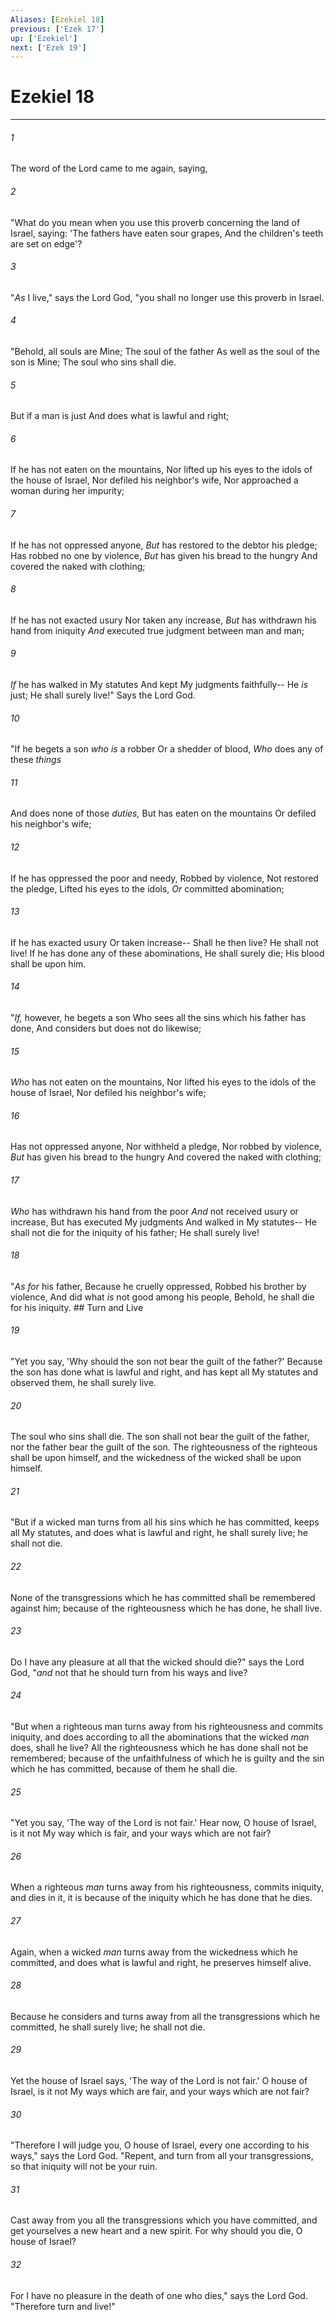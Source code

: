 ```yaml
---
Aliases: [Ezekiel 18]
previous: ['Ezek 17']
up: ['Ezekiel']
next: ['Ezek 19']
---
```

# Ezekiel 18

***


###### 1 
The word of the Lord came to me again, saying, 

###### 2 
"What do you mean when you use this proverb concerning the land of Israel, saying: 'The fathers have eaten sour grapes, And the children's teeth are set on edge'? 

###### 3 
"_As_ I live," says the Lord God, "you shall no longer use this proverb in Israel. 

###### 4 
"Behold, all souls are Mine; The soul of the father As well as the soul of the son is Mine; The soul who sins shall die. 

###### 5 
But if a man is just And does what is lawful and right; 

###### 6 
If he has not eaten on the mountains, Nor lifted up his eyes to the idols of the house of Israel, Nor defiled his neighbor's wife, Nor approached a woman during her impurity; 

###### 7 
If he has not oppressed anyone, _But_ has restored to the debtor his pledge; Has robbed no one by violence, _But_ has given his bread to the hungry And covered the naked with clothing; 

###### 8 
If he has not exacted usury Nor taken any increase, _But_ has withdrawn his hand from iniquity _And_ executed true judgment between man and man; 

###### 9 
_If_ he has walked in My statutes And kept My judgments faithfully-- He _is_ just; He shall surely live!" Says the Lord God. 

###### 10 
"If he begets a son _who is_ a robber Or a shedder of blood, _Who_ does any of these _things_ 

###### 11 
And does none of those _duties,_ But has eaten on the mountains Or defiled his neighbor's wife; 

###### 12 
If he has oppressed the poor and needy, Robbed by violence, Not restored the pledge, Lifted his eyes to the idols, _Or_ committed abomination; 

###### 13 
If he has exacted usury Or taken increase-- Shall he then live? He shall not live! If he has done any of these abominations, He shall surely die; His blood shall be upon him. 

###### 14 
"_If,_ however, he begets a son Who sees all the sins which his father has done, And considers but does not do likewise; 

###### 15 
_Who_ has not eaten on the mountains, Nor lifted his eyes to the idols of the house of Israel, Nor defiled his neighbor's wife; 

###### 16 
Has not oppressed anyone, Nor withheld a pledge, Nor robbed by violence, _But_ has given his bread to the hungry And covered the naked with clothing; 

###### 17 
_Who_ has withdrawn his hand from the poor _And_ not received usury or increase, But has executed My judgments And walked in My statutes-- He shall not die for the iniquity of his father; He shall surely live! 

###### 18 
"_As for_ his father, Because he cruelly oppressed, Robbed his brother by violence, And did what _is_ not good among his people, Behold, he shall die for his iniquity. ## Turn and Live 

###### 19 
"Yet you say, 'Why should the son not bear the guilt of the father?' Because the son has done what is lawful and right, and has kept all My statutes and observed them, he shall surely live. 

###### 20 
The soul who sins shall die. The son shall not bear the guilt of the father, nor the father bear the guilt of the son. The righteousness of the righteous shall be upon himself, and the wickedness of the wicked shall be upon himself. 

###### 21 
"But if a wicked man turns from all his sins which he has committed, keeps all My statutes, and does what is lawful and right, he shall surely live; he shall not die. 

###### 22 
None of the transgressions which he has committed shall be remembered against him; because of the righteousness which he has done, he shall live. 

###### 23 
Do I have any pleasure at all that the wicked should die?" says the Lord God, "_and_ not that he should turn from his ways and live? 

###### 24 
"But when a righteous man turns away from his righteousness and commits iniquity, and does according to all the abominations that the wicked _man_ does, shall he live? All the righteousness which he has done shall not be remembered; because of the unfaithfulness of which he is guilty and the sin which he has committed, because of them he shall die. 

###### 25 
"Yet you say, 'The way of the Lord is not fair.' Hear now, O house of Israel, is it not My way which is fair, and your ways which are not fair? 

###### 26 
When a righteous _man_ turns away from his righteousness, commits iniquity, and dies in it, it is because of the iniquity which he has done that he dies. 

###### 27 
Again, when a wicked _man_ turns away from the wickedness which he committed, and does what is lawful and right, he preserves himself alive. 

###### 28 
Because he considers and turns away from all the transgressions which he committed, he shall surely live; he shall not die. 

###### 29 
Yet the house of Israel says, 'The way of the Lord is not fair.' O house of Israel, is it not My ways which are fair, and your ways which are not fair? 

###### 30 
"Therefore I will judge you, O house of Israel, every one according to his ways," says the Lord God. "Repent, and turn from all your transgressions, so that iniquity will not be your ruin. 

###### 31 
Cast away from you all the transgressions which you have committed, and get yourselves a new heart and a new spirit. For why should you die, O house of Israel? 

###### 32 
For I have no pleasure in the death of one who dies," says the Lord God. "Therefore turn and live!"
